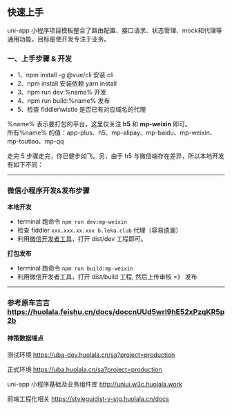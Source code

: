 ## 快速上手
uni-app 小程序项目模板整合了路由配置、接口请求、状态管理、mock和代理等通用功能，目标是使开发专注于业务。

### 一、上手步骤 & 开发

- 1、npm install -g @vue/cli 安装 cli
- 2、npm install 安装依赖 yarn install
- 3、npm run dev:%name% 开发
- 4、npm run build:%name% 发布
- 5、检查 fiddler\wistle 是否已有对应域名的代理

%name% 表示要打包的平台，这里仅关注 **h5** 和 **mp-weixin** 即可。  
所有%name% 的值：app-plus、h5、mp-alipay、mp-baidu、mp-weixin、mp-toutiao、mp-qq

走完 5 步骤走完，你已健步如飞。另，由于 h5 与微信端存在差异，所以本地开发有如下不同：

---

### 微信小程序开发&发布步骤

**本地开发**

- terminal 跑命令 `npm run dev:mp-weixin`
- 检查 fiddler `xxx.xxx.xx.xxx b.leka.club` 代理（容易遗漏）
- 利用[微信开发者工具](https://developers.weixin.qq.com/miniprogram/dev/devtools/download.html)，打开 dist/dev 工程即可。

**打包发布**

- terminal 跑命令 `npm run build:mp-weixin`
- 利用微信开发者工具，打开 dist/build 工程, 然后上传审核 =》 发布

---
### 参考原车吉吉 https://huolala.feishu.cn/docs/doccnUUd5wrl9hE52xPzqKR5p2b

#### 神策数据埋点
测试环境
https://uba-dev.huolala.cn/sa?project=production

正式环境
https://uba.huolala.cn/sa?project=production

uni-app 小程序基础及业务组件库
http://uniui.w3c.huolala.work

前端工程化相关
https://styleguidist-v-stg.huolala.cn/docs
